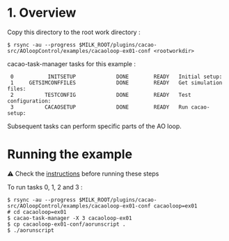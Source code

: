 # 1. Overview



Copy this directory to the root work directory :

    $ rsync -au --progress $MILK_ROOT/plugins/cacao-src/AOloopControl/examples/cacaoloop-ex01-conf <rootworkdir>



cacao-task-manager tasks for this example :

~~~
 0           INITSETUP             DONE        READY   Initial setup:
 1     GETSIMCONFFILES             DONE        READY   Get simulation files:
 2          TESTCONFIG             DONE        READY   Test configuration:
 3          CACAOSETUP             DONE        READY   Run cacao-setup:
~~~
Subsequent tasks can perform specific parts of the AO loop.


# Running the example

:warning: Check the [instructions](https://github.com/cacao-org/cacao/tree/dev/AOloopControl/examples) before running these steps

To run tasks 0, 1, 2 and 3 :

    $ rsync -au --progress $MILK_ROOT/plugins/cacao-src/AOloopControl/examples/cacaoloop-ex01-conf cacaoloop=ex01
    # cd cacaoloop=ex01
    $ cacao-task-manager -X 3 cacaoloop-ex01
    $ cp cacaoloop-ex01-conf/aorunscript .
    $ ./aorunscript
